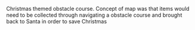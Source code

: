 Christmas themed obstacle course. Concept of map was that items would need to be collected through navigating a obstacle course and brought back to Santa in order to save Christmas
